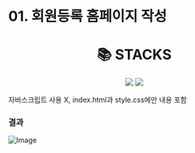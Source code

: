 # 01. 회원등록 홈페이지 작성

<div align=center><h1>📚 STACKS</h1></div>

<div align=center> 
  <img src="https://img.shields.io/badge/html5-E34F26?style=for-the-badge&logo=html5&logoColor=white"> 
  <img src="https://img.shields.io/badge/css-1572B6?style=for-the-badge&logo=css3&logoColor=white"> 
</div>

자바스크립트 사용 X, index.html과 style.css에만 내용 포함

### 결과 
![Image](https://github.com/user-attachments/assets/921e47cd-60aa-40c8-99ed-a7551415b55f)
